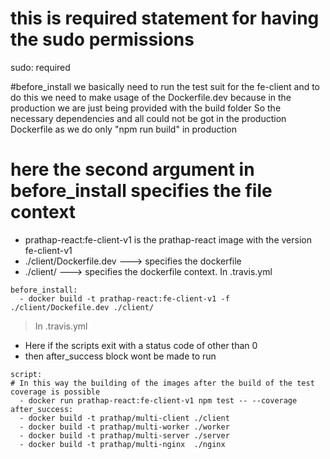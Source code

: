 # this is required statement for having the sudo permissions
sudo: required


#before_install we basically need to run the test suit for the fe-client and to do this 
we need to make usage of the Dockerfile.dev because in the production we are just being provided with the build folder
So the necessary dependencies and all could not be got in the production Dockerfile as we do only
"npm run build" in production

# here the second argument in before_install specifies the file context
* prathap-react:fe-client-v1 is the prathap-react image with the version fe-client-v1
* ./client/Dockerfile.dev ---> specifies the dockerfile
* ./client/ ---> specifies the dockerfile context.
In .travis.yml
```
before_install:
  - docker build -t prathap-react:fe-client-v1 -f ./client/Dockefile.dev ./client/ 
```

> In .travis.yml
- Here if the scripts exit with a status code of other than 0 
- then after_success block wont be made to run
```
script:
# In this way the building of the images after the build of the test coverage is possible
  - docker run prathap-react:fe-client-v1 npm test -- --coverage
after_success:
  - docker build -t prathap/multi-client ./client
  - docker build -t prathap/multi-worker ./worker
  - docker build -t prathap/multi-server ./server
  - docker build -t prathap/multi-nginx  ./nginx
```







